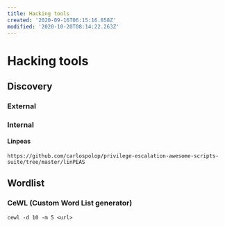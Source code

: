 ```yaml
---
title: Hacking tools
created: '2020-09-16T06:15:16.858Z'
modified: '2020-10-20T08:14:22.263Z'
---
```


# Hacking tools

## Discovery
### External

### Internal
#### Linpeas
```
https://github.com/carlospolop/privilege-escalation-awesome-scripts-suite/tree/master/linPEAS
```

## Wordlist
### CeWL (Custom Word List generator)
```
cewl -d 10 -m 5 <url>
```

